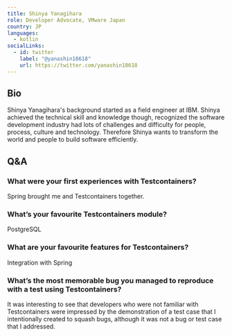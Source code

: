 ```yaml
---
title: Shinya Yanagihara
role: Developer Advocate, VMware Japan
country: JP
languages:
  - kotlin
socialLinks:
  - id: twitter
    label: "@yanashin18618"
    url: https://twitter.com/yanashin18618
---
```

## Bio
Shinya Yanagihara's background started as a field engineer at IBM. Shinya achieved the technical skill and knowledge though, recognized the software development industry had lots of challenges and difficulty for people, process, culture and technology. Therefore Shinya wants to transform the world and people to build software efficiently.

## Q&A
### What were your first experiences with Testcontainers?
Spring brought me and Testcontainers together.

### What’s your favourite Testcontainers module?
PostgreSQL

### What are your favourite features for Testcontainers?
Integration with Spring

### What’s the most memorable bug you managed to reproduce with a test using Testcontainers?
It was interesting to see that developers who were not familiar with Testcontainers were impressed by the demonstration of a test case that I intentionally created to squash bugs, although it was not a bug or test case that I addressed.